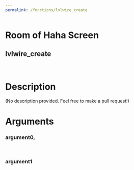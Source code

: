 ```yaml
---
permalink: /functions/lvlwire_create
---
```

# Room of Haha Screen  
## lvlwire_create  
&nbsp;  
# Description  
(No description provided. Feel free to make a pull request!) 
&nbsp;  
# Arguments
### argument0, 

&nbsp;  
### argument1

&nbsp;  


